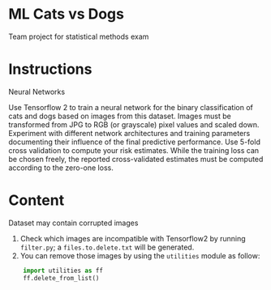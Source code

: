 # ML Cats vs Dogs
Team project for statistical methods exam

# Instructions

Neural Networks

Use Tensorflow 2 to train a neural network for the binary classification of cats and dogs based on images from this dataset. Images must be transformed from JPG to RGB (or grayscale) pixel values and scaled down. Experiment with different network architectures and training parameters documenting their influence of the final predictive performance. Use 5-fold cross validation to compute your risk estimates. While the training loss can be chosen freely, the reported cross-validated estimates must be computed according to the zero-one loss.

# Content
Dataset may contain corrupted images

1. Check which images are incompatible with Tensorflow2 by running ```filter.py```; a ```files.to.delete.txt``` will be generated.
3. You can remove those images by using the ```utilities``` module as follow:

```python
    import utilities as ff
    ff.delete_from_list()
```